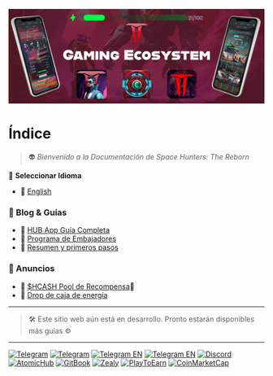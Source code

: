 ![hunterhub2](/static/img/BannerHGEapp.jpg)
# Índice

>  👽 *Bienvenido a la Documentación de Space Hunters: The Reborn*


💬 **Seleccionar Idioma**

* 📌 [English](../../index.md)


### 🔎 Blog & Guías
  - 📌 [HUB App Guía Completa](01-guias-de-usuario/02-HUBappES.md)
  - 📌 [Programa de Embajadores](blog/AmbassadorProgramES.md)
  - 📌 [Resumen y primeros pasos](01-guias-de-usuario/01-primeros-pasos.md)

### 📣 Anuncios
- 📌 [$HCASH Pool de Recompensa](anuncios/hcashpool.md)💸
- 📌 [Drop de caja de energía](anuncios/energy-box-drop.md)



****

> 🛠 Este sitio web aún está en desarrollo. Pronto estarán disponibles más guías ⚙

****

[![Telegram](https://img.shields.io/badge/Telegram-BOT-26A5E4?style=plastic&logo=telegram)](https://t.me/SpaceHuntersBot)
[![Telegram](https://img.shields.io/badge/Telegram-Announcements-26A5E4?style=plastic&logo=telegram)](https://t.me/spacehuntersnews)
[![Telegram EN](https://img.shields.io/badge/Telegram-Chat%20ENG-2CA5E0?style=plastic&logo=telegram)](https://t.me/spacehunterss)
[![Telegram EN](https://img.shields.io/badge/Telegram-Chat%20ESP-2CA5E0?style=plastic&logo=telegram)](https://t.me/shspanish)
[![Discord](https://img.shields.io/badge/Discord-Space%20Hunters-7289DA?style=plastic&logo=discord)](https://discord.gg/wpmzyJM9xb)
[![AtomicHub](https://img.shields.io/badge/AtomicHub-Space%20Hunters-EE474C?style=plastic&logo=atomichub)](https://wax.atomichub.io/explorer/collection/wax-mainnet/spacehunterz)
[![GitBook](https://img.shields.io/badge/GitBook-Space%20Hunters-7A8089?style=plastic&logo=gitbook)](https://spaceheroes.gitbook.io/space-hunters)
[![Zealy](https://img.shields.io/badge/Zealy-Space%20Hunters-FF69B4?style=plastic&logo=zealy)](https://zealy.io/cw/spacehuntersthereborn/invite/UroI4c6fhtB3SX65siHBX)
[![PlayToEarn](https://img.shields.io/badge/PlayToEarn-Space%20Hunters-34C759?style=plastic&logo=playtoearn)](https://playtoearn.com/blockchaingame/space-hunters-the-reborn?rel=search)
[![CoinMarketCap](https://img.shields.io/badge/CoinMarketCap-NFTSpaceHunters-03C9A9?style=plastic&logo=coinmarketcap)](https://coinmarketcap.com/community/profile/nftspacehunters/)
